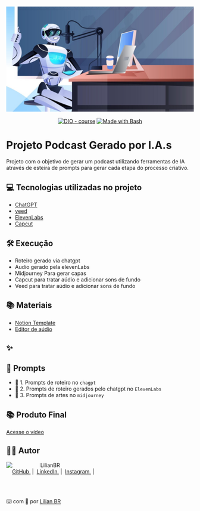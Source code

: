 <p align="center"> 
<img 
    src="./assets/Podcast_e_IA.png"
    width="1000"  
/>


<p align="center">
<a href="https://dio.me/"><img src="https://img.shields.io/badge/DIO-BOOTCAMP-28DA77?logo=youtube" alt="DIO - course"></a>
<a href="https://www.gnu.org/software/bash/" title="Go to Bash homepage"><img src="https://img.shields.io/badge/Prompt-Project-blue?logo=gnu-bash&amp;logoColor=white" alt="Made with Bash"></a></p>

# Projeto Podcast Gerado por I.A.s
Projeto com o objetivo de gerar um podcast utilizando ferramentas de IA através de  esteira de prompts para gerar cada etapa do processo criativo.


## 💻 Tecnologias utilizadas no projeto

- [ChatGPT](https://chat.openai.com/) 
- [veed](https://https://www.veed.io/) 
- [ElevenLabs](https://beta.elevenlabs.io/)
- [Capcut](https://www.capcut.com/pt-br/)
  

## 🛠️ Execução

- Roteiro gerado via chatgpt
- Audio gerado pela elevenLabs
- Midjourney Para gerar capas
- Capcut para tratar aúdio e adicionar sons de fundo
- Veed para tratar aúdio e adicionar sons de fundo
  

## 📚 Materiais

- [Notion Template](https://helpful-jump-17b.notion.site/PAS-Podcast-AI-Studio-210489e15d7a4a73b743bb159e45d06f?pvs=4)
- [Editor de aúdio](https://www.capcut.com/editor?from_page=landing_page&__action_from=picture_V%C3%ADdeos%20profissionais%20em%20minutos,%20n%C3%A3o%20em%20horas.)


## ✨



## 🧠 Prompts
- 🤖 1. Prompts de roteiro no `chagpt`
- 🤖 2. Prompts de roteiro gerados pelo chatgpt no  `ElevenLabs`
- 🤖 3. Prompts de artes no `midjourney`

## 📚 Produto Final
<a href="https://www.veed.io/view/01818b83-899a-4173-8873-34832c840e3c?panel=share">Acesse o vídeo</a>

  
## 👨‍💻 Autor

<p>
    <img 
      align=left 
      margin=10 
      width=80 
      src="https://avatars.githubusercontent.com/u/186736248?v=4"
    />
    <p>&nbsp&nbsp&nbspLilianBR<br>
    &nbsp&nbsp&nbsp
    <a 
        href="https://github.com/LiliBR-tech">
        GitHub
    </a>
    &nbsp;|&nbsp;
    <a 
        href="https://www.linkedin.com/">
        LinkedIn
    </a>
    &nbsp;|&nbsp;
    <a 
        href="https://www.instagram.com/">
        Instagram
    </a>
    &nbsp;|&nbsp;</p>
</p>
<br/><br/>
<p>

⌨️ com 💜 por [Lilian BR](https://github.com/LiliBR-tech)
